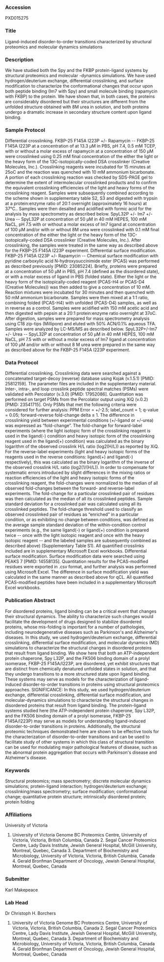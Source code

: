 ### Accession
PXD015275

### Title
Ligand-induced disorder-to-order transitions characterized by structural proteomics and molecular dynamics simulations

### Description
We have studied both the Spy and the FKBP protein-ligand systems by structural proteomics and molecular -dynamics simulations.  We have used hydrogen/deuterium exchange, differential crosslinking, and surface modification to characterize the conformational changes that occur upon both peptide binding (Im7 with Spy) and small molecule binding (rapamycin with FKBP) to the protein.  We have shown that, in both cases, the proteins are considerably disordered but their structures are different from the unfolded structure obtained with 8M urea in solution, and both proteins undergo a dramatic increase in secondary structure content upon ligand binding.

### Sample Protocol
Differential crosslinking. FKBP-25 F145A I223P +/- Rapamycin -- FKBP-25 F145A I223P at a concentration of at 13.3 µM in PBS, pH 7.4, 0.5 mM TCEP, with or without a molar excess of rapamycin at a concentration of 150 µM were crosslinked using 0.25 mM final concentration of the either the light or the heavy form of the 13C-isotopically-coded DSA crosslinker (Creative Molecules, Inc.).  Crosslinking reagents were incubated for 15 minutes at 25oC and the reaction was quenched with 10 mM ammonium bicarbonate.  A portion of each crosslinking reaction was checked by SDS-PAGE gel to determine the extent of intermolecular crosslinked products and to confirm the equivalent crosslinking efficiencies of the light and heavy forms of the crosslinking reagent.  Samples were subsequently combined according to the scheme shown in supplementary table S2, S3 and digested with trypsin at a protein:enzyme ratio of 20:1 overnight (approximately 16 hours) at 37°C..  Samples were then desalted and acidified with formic acid for the analysis by mass spectrometry as described below. SpyL32P +/- Im7 +/- Urea -- SpyL32P at concentration of 50 µM in 40 mM HEPES, 100 mM NaCL, pH 7.5 with or without a molar excess of Im7 ligand at concentration of 100 µM and/or with or without 8M urea were crosslinked with 0.1 mM final concentration of the either the light or the heavy form of the 13C-isotopically-coded DSA crosslinker (Creative Molecules, Inc.).  After crosslinking, the samples were treated in the same way as described above for the FKBP-25 F145A I223P experiment.  Differential surface modification.   FKBP-25 F145A I223P +/- Rapamycin -- Chemical surface modification with pyridine carboxylic acid N-hydroxysuccinimide ester (PCAS) was performed as described previously [PMID: 23085224].  Briefly, proteins were prepared at a concentration of 50 µM in PBS, pH 7.4 (defined as the disordered state), or with a molar excess of ligand in PBS (folded state).  Either the light or the heavy form of the isotopically-coded reagent (PCAS-H4 or PCAS-D4 (Creative Molecules)) was then added to give a concentration of 10 mM.  Reaction mixtures were incubated for 30 minutes and then quenched with 50 mM ammonium bicarbonate.  Samples were then mixed at a 1:1 ratio, combining folded (PCAS-H4) with unfolded (PCAS-D4) samples, as well as in reverse as a control.  Samples were acidified with 150 mM acetic acid and then digested with pepsin at a 20:1 protein:enzyme ratio overnight at 37oC.  After digestion, samples were prepared for mass spectrometry analysis using C18 zip-tips (Millipore) and eluted with 50% ACN/0.1% aqueous TFA.  Samples were analyzed by LC-MS/MS as described below. SpyL32P+/-Im7 +/- Urea -- SpyL32P at concentration of 50 µM in 40 mM HEPES, 100 mM NaCL, pH 7.5 with or without a molar excess of Im7 ligand at concentration of 100 µM and/or with or without 8 M urea were prepared in the same way as described above for the FKBP-25 F145A I223P experiment.

### Data Protocol
Differential crosslinking. Crosslinking data were searched against a concatenated target-decoy (reverse) database using Kojak (v.1.5.1) [PMID: 25812159].  The parameter files are included in the supplementary material. Inter-, intra-, and loop crosslink peptide spectral matches (PSMs) were validated with Percolator (v.3.0) [PMID: 17952086].  Quantitation was performed on target PSMs from the Percolator output using XiQ (v.0.2) [PMID: 23541715].  Only PSMs that met the following criteria were considered for further analysis:  PPM Error = +/-2.5; label_count = 1; q-value = 0.05; forward-reverse fold-change delta ≤ 1.  The difference in crosslinking yield between experimental conditions (+/-ligand or +/-urea) was expressed as “fold-change”.  The fold-change for forward-label experiments (where the light isotopic form of the crosslinking reagent is used in the ligand(-) condition and heavy isotopic form of the crosslinking reagent used in the ligand(+) condition) was calculated as the binary logarithm of the observed crosslink H/L ratio (log2(H/L)) as reported by XiQ.  For the reverse-label experiments (light and heavy isotopic forms of the reagents used in the reverse conditions: ligand(+) and ligand(-) respectively), this was calculated as the binary logarithm of the inverse of the observed crosslink H/L ratio (log2(1/(H/L)). In order to compensate for systematic errors introduced by slight differences in the mixing ratios or reaction efficiencies of the light and heavy isotopic forms of the crosslinking reagent, the fold-changes were normalized to the median of all observed fold-changes between the forward- and reverse-label experiments.  The fold-change for a particular crosslinked pair of residues was then calculated as the median of all its crosslinked peptides.  Sample standard deviation for a crosslinked pair was calculated using all its crosslinked peptides.  The fold-change threshold used to classify an observed crosslinked pair of residues as “enriched” in a particular condition, or as exhibiting no change between conditions, was defined as the average sample standard deviation of the within-condition control experiments (e.g., the same ligand(-) or ligand(+) condition is prepared twice -- once with the light isotopic reagent and once with the heavy isotopic reagent -- and the labeled samples are subsequently combined as described above) (Supplementary Table S1).  All quantified crosslinks included are in supplementary Microsoft Excel workbooks.  Differential surface modification. Surface modification data were searched using PEAKS 7 [PMID: 14558135].  Quantitation results for the PCAS-modified residues were exported in .csv format, and further analysis was performed using Microsoft Excel.  The difference in surface modification yield was calculated in the same manner as described above for qCL.  All quantified PCAS-modified peptides have been included in a supplementary Microsoft Excel workbooks.

### Publication Abstract
For disordered proteins, ligand binding can be a critical event that changes their structural dynamics. The ability to characterize such changes would facilitate the development of drugs designed to stabilize disordered proteins, whose mis-folding is important for a number of pathologies, including neurodegenerative diseases such as Parkinson's and Alzheimer's diseases. In this study, we used hydrogen/deuterium exchange, differential crosslinking, differential surface modification, and molecular dynamics (MD) simulations to characterize the structural changes in disordered proteins that result from ligand binding. We show here that both an ATP-independent protein chaperone, Spy L32P, and the FK506 binding domain of a prolyl isomerase, FKBP-25 F145A/I223P, are disordered, yet exhibit structures that are distinct from chemically denatured unfolded states in solution, and that they undergo transitions to a more structured state upon ligand binding. These systems may serve as models for the characterization of ligand-induced disorder-to-order transitions in proteins using structural proteomics approaches. SIGNIFICANCE: In this study, we used hydrogen/deuterium exchange, differential crosslinking, differential surface modification, and molecular-dynamics simulations to characterize the structural changes in disordered proteins that result from ligand binding. The protein-ligand systems studied here (the ATP-independent protein chaperone, Spy L32P, and the FK506 binding domain of a prolyl isomerase, FKBP-25 F145A/I223P) may serve as models for understanding ligand-induced disorder-to-order transitions in proteins. Additionally, the structural proteomic techniques demonstrated here are shown to be effective tools for the characterization of disorder-to-order transitions and can be used to facilitate study of other systems in which this class of structural transition can be used for modulating major pathological features of disease, such as the abnormal protein aggregation that occurs with Parkinson's disease and Alzheimer's disease.

### Keywords
Structural proteomics; mass spectrometry; discrete molecular dynamics simulations; protein-ligand interaction; hydrogen/deuterium exchange; crosslinking/mass spectrometry; surface modification; conformational change; quantitative protein structure; intrinsically disordered protein; protein folding

### Affiliations
University of Victoria
1. University of Victoria Genome BC Proteomics Centre, University of Victoria, Victoria, British Columbia, Canada 2. Segal Cancer Proteomics Centre, Lady Davis Institute, Jewish General Hospital, McGill University, Montreal, Quebec, Canada 3. Department of Biochemistry and Microbiology, University of Victoria, Victoria, British Columbia, Canada 4. Gerald Bronfman Department of Oncology, Jewish General Hospital, Montreal, Quebec, Canada

### Submitter
Karl Makepeace

### Lab Head
Dr Christoph H. Borchers
1. University of Victoria Genome BC Proteomics Centre, University of Victoria, Victoria, British Columbia, Canada 2. Segal Cancer Proteomics Centre, Lady Davis Institute, Jewish General Hospital, McGill University, Montreal, Quebec, Canada 3. Department of Biochemistry and Microbiology, University of Victoria, Victoria, British Columbia, Canada 4. Gerald Bronfman Department of Oncology, Jewish General Hospital, Montreal, Quebec, Canada


